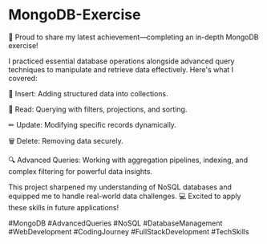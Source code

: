 # MongoDB-Exercise

🎉 Proud to share my latest achievement—completing an in-depth MongoDB exercise!

I practiced essential database operations alongside advanced query techniques to manipulate and retrieve data effectively. Here's what I covered:

🌟 Insert: Adding structured data into collections.

📖 Read: Querying with filters, projections, and sorting.

✏ Update: Modifying specific records dynamically.

🗑 Delete: Removing data securely.

🔍 Advanced Queries: Working with aggregation pipelines, indexing, and complex filtering for powerful data insights.


This project sharpened my understanding of NoSQL databases and equipped me to handle real-world data challenges. 💻 Excited to apply these skills in future applications!

#MongoDB #AdvancedQueries #NoSQL #DatabaseManagement #WebDevelopment #CodingJourney #FullStackDevelopment #TechSkills
